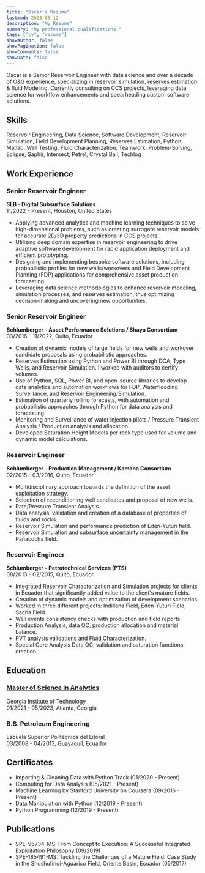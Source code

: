 ```yaml
---
title: "Oscar's Resume"
lastmod: 2023-05-12
description: "My Resume"
summary: "My professional qualifications."
tags: ["cv", "resume"]
showAuthor: false
showPagination: false
showComments: false
showDate: false
---
```


Oscar is a Senior Reservoir Engineer with data science and over a decade of O&G experience, specializing in reservoir simulation, reserves estimation & fluid Modeling. Currently consulting on CCS projects, leveraging data science for workflow enhancements and spearheading custom software solutions.

## Skills

Reservoir Engineering, Data Science, Software Development, Reservoir Simulation, Field Development Planning, Reserves Estimation, Python, Matlab, Well Testing, Fluid Characterization, Teamwork, Problem-Solving, Eclipse, Saphir, Intersect, Petrel, Crystal Ball, Techlog

## Work Experience

### **Senior Reservoir Engineer**
**SLB - Digital Subsurface Solutions**<br>
11/2022 - Present, Houston, United States

- Applying advanced analytics and machine learning techniques to solve high-dimensional problems, such as creating surrogate reservoir models for accurate 2D/3D property predictions in CCS projects.
- Utilizing deep domain expertise in reservoir engineering to drive adaptive software development for rapid application deployment and efficient prototyping.
- Designing and implementing bespoke software solutions, including probabilistic profiles for new wells/workovers and Field Development Planning (FDP) applications for comprehensive asset production forecasting.
- Leveraging data science methodologies to enhance reservoir modeling, simulation processes, and reserves estimation, thus optimizing decision-making and uncovering new opportunities.

### **Senior Reservoir Engineer**
**Schlumberger - Asset Performance Solutions / Shaya Consortium**<br>
03/2016 - 11/2022, Quito, Ecuador

- Creation of dynamic models of large fields for new wells and workover candidate proposals using probabilistic approaches.
- Reserves Estimation using Python and Power BI through DCA, Type Wells, and Reservoir Simulation. I worked with auditors to certify volumes.
- Use of Python, SQL, Power BI, and open-source libraries to develop data analytics and automation workflows for FDP, Waterflooding Surveillance, and Reservoir Engineering/Simulation.
- Estimation of quarterly rolling forecasts, with automation and probabilistic approaches through Python for data analysis and forecasting.
- Monitoring and Surveillance of water injection pilots / Pressure Transient Analysis / Production analysis and allocation.
- Developed Saturation Height Models per rock type used for volume and dynamic model calculations.

### **Reservoir Engineer**
**Schlumberger - Production Management / Kamana Consortium**<br>
02/2015 - 03/2016, Quito, Ecuador

- Multidisciplinary approach towards the definition of the asset exploitation strategy.
- Selection of reconditioning well candidates and proposal of new wells.
- Rate/Pressure Transient Analysis.
- Data analysis, validation and creation of a database of properties of fluids and rocks.
- Reservoir Simulation and performance prediction of Edén-Yuturi field.
- Reservoir Simulation and subsurface uncertainty management in the Pañacocha field.

### **Reservoir Engineer**
**Schlumberger - Petrotechnical Services (PTS)**<br>
08/2013 - 02/2015, Quito, Ecuador

- Integrated Reservoir Characterization and Simulation projects for clients in Ecuador that significantly added value to the client's mature fields.
- Creation of dynamic models and optimization of development scenarios.
- Worked in three different projects: Indillana Field, Eden-Yuturi Field, Sacha Field.
- Well events consistency checks with production and field reports.
- Production Analysis, data QC, production allocation and material balance.
- PVT analysis validations and Fluid Characterization.
- Special Core Analysis Data QC, validation and saturation functions creation.

## Education

### [Master of Science in Analytics](https://www.parchment.com/u/award/7466c82e4991e2438a34f56e1935583a)<br>
Georgia Institute of Technology<br>
01/2021 - 05/2023, Atlanta, Georgia

### B.S. Petroleum Engineering<br>
Escuela Superior Politécnica del Litoral<br>
03/2008 - 04/2013, Guayaquil, Ecuador

## Certificates

- Importing & Cleaning Data with Python Track (01/2020 - Present)
- Computing for Data Analysis (05/2021 - Present)
- Machine Learning by Stanford University on Coursera (09/2016 - Present)
- Data Manipulation with Python (12/2019 - Present)
- Python Programming (12/2019 - Present)

## Publications

- SPE-96734-MS: From Concept to Execution: A Successful Integrated Exploitation Philosophy (09/2019)
- SPE-185491-MS: Tackling the Challenges of a Mature Field: Case Study in the Shushufindi-Aguarico Field, Oriente Basin, Ecuador (05/2017)
